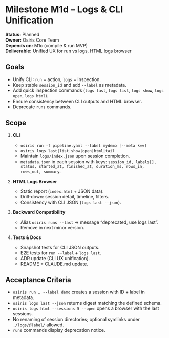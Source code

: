 


# Milestone M1d – Logs & CLI Unification

**Status:** Planned  
**Owner:** Osiris Core Team  
**Depends on:** M1c (compile & run MVP)  
**Deliverable:** Unified UX for run vs logs, HTML logs browser

## Goals
- Unify CLI: `run` = action, `logs` = inspection.  
- Keep stable `session_id` and add `--label` as metadata.  
- Add quick inspection commands (`logs last`, `logs list`, `logs show`, `logs open`, `logs html`).  
- Ensure consistency between CLI outputs and HTML browser.  
- Deprecate `runs` commands.

## Scope
1. **CLI**
   - `osiris run -f pipeline.yaml --label mydemo [--meta k=v]`
   - `osiris logs last|list|show|open|html|tail`
   - Maintain `logs/index.json` upon session completion.
   - `metadata.json` in each session with keys: `session_id, labels[], status, started_at, finished_at, duration_ms, rows_in, rows_out, summary`.

2. **HTML Logs Browser**
   - Static report (`index.html` + JSON data).
   - Drill-down: session detail, timeline, filters.
   - Consistency with CLI JSON (`logs last --json`).

3. **Backward Compatibility**
   - Alias `osiris runs --last` → message “deprecated, use logs last”.
   - Remove in next minor version.

4. **Tests & Docs**
   - Snapshot tests for CLI JSON outputs.
   - E2E tests for `run --label` + `logs last`.
   - ADR update (CLI UX unification).
   - README + CLAUDE.md update.

## Acceptance Criteria
- `osiris run … --label demo` creates a session with ID + label in metadata.  
- `osiris logs last --json` returns digest matching the defined schema.  
- `osiris logs html --sessions 5 --open` opens a browser with the last sessions.  
- No renaming of session directories; optional symlinks under `./logs/@label/` allowed.  
- `runs` commands display deprecation notice.
